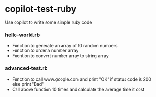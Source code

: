 # copilot-test-ruby
Use copilot to write some simple ruby code

### hello-world.rb
- Function to generate an array of 10 random numbers
- Function to order a number array
- Fucntion to convert number array to string array

### advanced-test.rb
- Function to call www.google.com and print "OK" if status code is 200 else print "Bad"
- Call above function 10 times and calculate the average time it cost